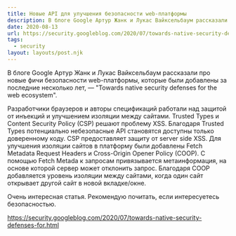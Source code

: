 ```yaml
---
title: Новые API для улучшения безопасности web-платформы
description: В блоге Google Артур Жанк и Лукас Вайксельбаум рассказали про новые фичи безопасности web-платформы, которые были добавлены за последние несколько лет
date: 2020-08-13
url: https://security.googleblog.com/2020/07/towards-native-security-defenses-for.html
tags:
  - security
layout: layouts/post.njk
---
```

В блоге Google Артур Жанк и Лукас Вайксельбаум рассказали про новые фичи безопасности web-платформы, которые были добавлены за последние несколько лет, — "Towards native security defenses for the web ecosystem".

Разработчики браузеров и авторы спецификаций работали над защитой от инъекций и улучшением изоляции между сайтами. Trusted Types и Content Security Policy (CSP) решают проблему XSS. Благодаря Trusted Types потенциально небезопасные API становятся доступны только доверенному коду. CSP предоставляет защиту от server side XSS. Для улучшения изоляции сайтов в платформу были добавлены Fetch Metadata Request Headers и Cross-Origin Opener Policy (COOP). С помощью Fetch Metada к запросам привязывается метаинформация, на основе которой сервер может отклонить запрос. Благодаря COOP добавляется уровень изоляции между сайтами, когда один сайт открывает другой сайт в новой вкладке/окне.

Очень интересная статья. Рекомендую почитать, если интересуетесь безопасностью.

https://security.googleblog.com/2020/07/towards-native-security-defenses-for.html
